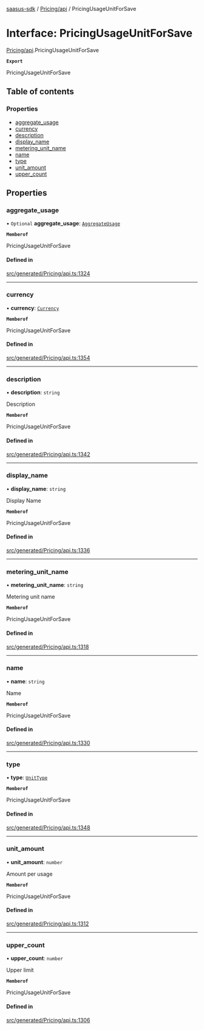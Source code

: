 [saasus-sdk](../README.md) / [Pricing/api](../modules/Pricing_api.md) / PricingUsageUnitForSave

# Interface: PricingUsageUnitForSave

[Pricing/api](../modules/Pricing_api.md).PricingUsageUnitForSave

**`Export`**

PricingUsageUnitForSave

## Table of contents

### Properties

- [aggregate\_usage](Pricing_api.PricingUsageUnitForSave.md#aggregate_usage)
- [currency](Pricing_api.PricingUsageUnitForSave.md#currency)
- [description](Pricing_api.PricingUsageUnitForSave.md#description)
- [display\_name](Pricing_api.PricingUsageUnitForSave.md#display_name)
- [metering\_unit\_name](Pricing_api.PricingUsageUnitForSave.md#metering_unit_name)
- [name](Pricing_api.PricingUsageUnitForSave.md#name)
- [type](Pricing_api.PricingUsageUnitForSave.md#type)
- [unit\_amount](Pricing_api.PricingUsageUnitForSave.md#unit_amount)
- [upper\_count](Pricing_api.PricingUsageUnitForSave.md#upper_count)

## Properties

### aggregate\_usage

• `Optional` **aggregate\_usage**: [`AggregateUsage`](../enums/Pricing_api.AggregateUsage.md)

**`Memberof`**

PricingUsageUnitForSave

#### Defined in

[src/generated/Pricing/api.ts:1324](https://github.com/saasus-platform/saasus-sdk-javascript/blob/09ef427/src/generated/Pricing/api.ts#L1324)

___

### currency

• **currency**: [`Currency`](../enums/Pricing_api.Currency.md)

**`Memberof`**

PricingUsageUnitForSave

#### Defined in

[src/generated/Pricing/api.ts:1354](https://github.com/saasus-platform/saasus-sdk-javascript/blob/09ef427/src/generated/Pricing/api.ts#L1354)

___

### description

• **description**: `string`

Description

**`Memberof`**

PricingUsageUnitForSave

#### Defined in

[src/generated/Pricing/api.ts:1342](https://github.com/saasus-platform/saasus-sdk-javascript/blob/09ef427/src/generated/Pricing/api.ts#L1342)

___

### display\_name

• **display\_name**: `string`

Display Name

**`Memberof`**

PricingUsageUnitForSave

#### Defined in

[src/generated/Pricing/api.ts:1336](https://github.com/saasus-platform/saasus-sdk-javascript/blob/09ef427/src/generated/Pricing/api.ts#L1336)

___

### metering\_unit\_name

• **metering\_unit\_name**: `string`

Metering unit name

**`Memberof`**

PricingUsageUnitForSave

#### Defined in

[src/generated/Pricing/api.ts:1318](https://github.com/saasus-platform/saasus-sdk-javascript/blob/09ef427/src/generated/Pricing/api.ts#L1318)

___

### name

• **name**: `string`

Name

**`Memberof`**

PricingUsageUnitForSave

#### Defined in

[src/generated/Pricing/api.ts:1330](https://github.com/saasus-platform/saasus-sdk-javascript/blob/09ef427/src/generated/Pricing/api.ts#L1330)

___

### type

• **type**: [`UnitType`](../enums/Pricing_api.UnitType.md)

**`Memberof`**

PricingUsageUnitForSave

#### Defined in

[src/generated/Pricing/api.ts:1348](https://github.com/saasus-platform/saasus-sdk-javascript/blob/09ef427/src/generated/Pricing/api.ts#L1348)

___

### unit\_amount

• **unit\_amount**: `number`

Amount per usage

**`Memberof`**

PricingUsageUnitForSave

#### Defined in

[src/generated/Pricing/api.ts:1312](https://github.com/saasus-platform/saasus-sdk-javascript/blob/09ef427/src/generated/Pricing/api.ts#L1312)

___

### upper\_count

• **upper\_count**: `number`

Upper limit

**`Memberof`**

PricingUsageUnitForSave

#### Defined in

[src/generated/Pricing/api.ts:1306](https://github.com/saasus-platform/saasus-sdk-javascript/blob/09ef427/src/generated/Pricing/api.ts#L1306)
